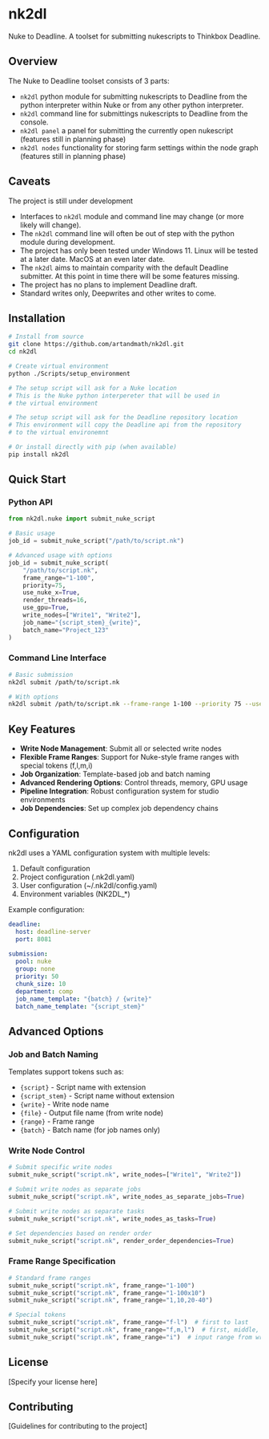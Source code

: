 # nk2dl
Nuke to Deadline. A toolset for submitting nukescripts to Thinkbox Deadline.

## Overview

The Nuke to Deadline toolset consists of 3 parts:
- `nk2dl` python module for submitting nukescripts to Deadline from the python interpreter within Nuke or from any other python interpreter.
- `nk2dl` command line for submittings nukescripts to Deadline from the console.
- `nk2dl panel` a panel for submitting the currently open nukescript (features still in planning phase)
- `nk2dl nodes` functionality for storing farm settings within the node graph (features still in planning phase)

## Caveats

The project is still under development
- Interfaces to `nk2dl` module and command line may change (or more likely will change).
- The `nk2dl` command line will often be out of step with the python module during development. 
- The project has only been tested under Windows 11. Linux will be tested at a later date. MacOS at an even later date.
- The `nk2dl` aims to maintain comparity with the default Deadline submitter. At this point in time there will be some features missing.
- The project has no plans to implement Deadline draft.
- Standard writes only, Deepwrites and other writes to come.


## Installation

```bash
# Install from source
git clone https://github.com/artandmath/nk2dl.git
cd nk2dl

# Create virtual environment
python ./Scripts/setup_environment

# The setup script will ask for a Nuke location
# This is the Nuke python interpereter that will be used in
# the virtual environment

# The setup script will ask for the Deadline repository location
# This environment will copy the Deadline api from the repository
# to the virtual environemnt

# Or install directly with pip (when available)
pip install nk2dl
```

## Quick Start

### Python API

```python
from nk2dl.nuke import submit_nuke_script

# Basic usage
job_id = submit_nuke_script("/path/to/script.nk")

# Advanced usage with options
job_id = submit_nuke_script(
    "/path/to/script.nk",
    frame_range="1-100",
    priority=75,
    use_nuke_x=True,
    render_threads=16,
    use_gpu=True,
    write_nodes=["Write1", "Write2"],
    job_name="{script_stem}_{write}",
    batch_name="Project_123"
)
```

### Command Line Interface

```bash
# Basic submission
nk2dl submit /path/to/script.nk

# With options
nk2dl submit /path/to/script.nk --frame-range 1-100 --priority 75 --use-nuke-x --render-threads 16 --use-gpu
```

## Key Features

- **Write Node Management**: Submit all or selected write nodes
- **Flexible Frame Ranges**: Support for Nuke-style frame ranges with special tokens (f,l,m,i)
- **Job Organization**: Template-based job and batch naming
- **Advanced Rendering Options**: Control threads, memory, GPU usage
- **Pipeline Integration**: Robust configuration system for studio environments
- **Job Dependencies**: Set up complex job dependency chains

## Configuration

nk2dl uses a YAML configuration system with multiple levels:

1. Default configuration
2. Project configuration (.nk2dl.yaml)
3. User configuration (~/.nk2dl/config.yaml)
4. Environment variables (NK2DL_*)

Example configuration:

```yaml
deadline:
  host: deadline-server
  port: 8081
  
submission:
  pool: nuke
  group: none
  priority: 50
  chunk_size: 10
  department: comp
  job_name_template: "{batch} / {write}"
  batch_name_template: "{script_stem}"
```

## Advanced Options

### Job and Batch Naming

Templates support tokens such as:
- `{script}` - Script name with extension
- `{script_stem}` - Script name without extension
- `{write}` - Write node name
- `{file}` - Output file name (from write node)
- `{range}` - Frame range
- `{batch}` - Batch name (for job names only)

### Write Node Control

```python
# Submit specific write nodes
submit_nuke_script("script.nk", write_nodes=["Write1", "Write2"])

# Submit write nodes as separate jobs
submit_nuke_script("script.nk", write_nodes_as_separate_jobs=True)

# Submit write nodes as separate tasks
submit_nuke_script("script.nk", write_nodes_as_tasks=True)

# Set dependencies based on render order
submit_nuke_script("script.nk", render_order_dependencies=True)
```

### Frame Range Specification

```python
# Standard frame ranges
submit_nuke_script("script.nk", frame_range="1-100")
submit_nuke_script("script.nk", frame_range="1-100x10")
submit_nuke_script("script.nk", frame_range="1,10,20-40")

# Special tokens
submit_nuke_script("script.nk", frame_range="f-l")  # first to last
submit_nuke_script("script.nk", frame_range="f,m,l")  # first, middle, last
submit_nuke_script("script.nk", frame_range="i")  # input range from write node
```

## License

[Specify your license here]

## Contributing

[Guidelines for contributing to the project]
